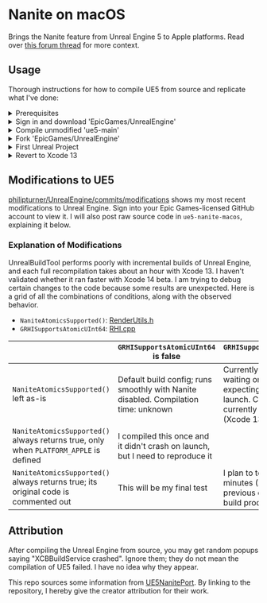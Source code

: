 # Nanite on macOS

Brings the Nanite feature from Unreal Engine 5 to Apple platforms. Read over [this forum thread](https://forums.unrealengine.com/t/lumen-nanite-on-macos/508411) for more context.

## Usage

Thorough instructions for how to compile UE5 from source and replicate what I've done:

<details>
<summary>Prerequisites</summary>

---

- At least 185 GB of free disk space, after installing everything described below.
- Install [Homebrew](https://brew.sh).
- Install Git. This can be accomplished using Homebrew: `brew install git`.
- Install Xcode 14 beta from [developer.apple.com](https://developer.apple.com/xcode/resources). Place the unzipped `Xcode-beta` app in `~/Applications`.
- [Create](https://www.epicgames.com/id/register) an Epic Games account and [link](https://www.epicgames.com/help/en-US/epic-accounts-c5719348850459/connect-accounts-c5719351300507/how-do-i-link-my-unreal-engine-account-with-my-github-account-a5720369784347) it to your GitHub account.

> <sup>1</sup>Xcode 14 should be released in September 2022. When it is no longer in beta, Xcode from the Mac App Store will work.

Perform the following in a new Terminal window, then close the window. This ensures\* that UnrealBuildTool uses Xcode beta instead of regular Xcode.

```
>>> sudo xcode-select --switch ~/Applications/Xcode-beta.app
[Prompt to enter password]
>>> swift --version
[Swift 5.7 should appear in the output]
```

> \*I'm not 100% sure this is necessary, but it's better to play it safe.

</details>
<details>
<summary>Sign in and download 'EpicGames/UnrealEngine'</summary>

---

Launch the `Xcode-beta` app and go to <b>Menu Bar > Xcode > Preferences > Accounts</b>. Click the "+" button on the bottom left, then select the "GitHub" account type. A popup prompts you for a GitHub [access token](https://docs.github.com/en/authentication/keeping-your-account-and-data-secure/creating-a-personal-access-token). Generate one with the scopes listed below. <ins>Do not</ins> close the browser window showing that token's letters/digits until you've cloned the UE5 repository.

- admin:public_key
- write:discussion
- repo
- user

Enter your GitHub account username and the access token. Click "Sign In", then quit and restart Xcode beta. Create a folder called `UnrealEngine` in `~/Documents`. Right-click it in Finder and click "New Terminal at Folder". Enter these commands into the new Terminal window:

```
>>> pwd
/Users/<your username>/Documents/UnrealEngine
>>> git clone --single-branch -b ue5-main https://github.com/EpicGames/UnrealEngine
```

While cloning the UE5 repository, it may ask for your credentials. Enter the access token from above instead of your account password. The download takes over 10 minutes with average internet speeds, so `git clone` has flags that minimize the amount of downloaded commits.

</details>
<details>
<summary>Compile unmodified 'ue5-main'</summary>

---

On [this guide](https://docs.unrealengine.com/5.0/en-US/downloading-unreal-engine-source-code), follow steps 3 and 4 of "Downloading the Source Code". Right-click `UE5.xcworkspace` and select <b>Open With > Xcode-beta</b>. The instructions below are adapted from [another guide](https://docs.unrealengine.com/5.0/en-US/building-unreal-engine-from-source), which is slightly outdated; no `UE4Editor` or `UE5Editor` scheme exists. Do not run through the latter guide.

Click <b>Menu Bar > Product > Build</b>. The command fails\* because an `Info.plist` is not generated. In the project navigator, select <b>Engine > UE5</b>. Click the <b>Build Settings</b> tab, then look at <b>PROJECT</b> on the left. Select <b>UE5</b>, which has a blue App Store icon next to it. In the build settings search bar, type "generate info". Only one setting pops up: "Generate Info.plist File". Change its value from "No" to "Yes". Repeat these steps for <b>Build Settings > TARGETS > UE5</b>.

> \*This failure only happens on Xcode 14 beta. You must repeat this workaround for all Unreal C++ projects, going through <b>Games > ProjectName > Build Settings</b> instead.

Click <b>Menu Bar > Product > Build</b>. Compilation should take on the order of 10 - 30 minutes. Open the `Activity Monitor` application, and 8-10 `clang` processes\* should create ~100% CPU load\** after the build starts. If they max out at ~50% CPU load, something is going wrong.

> \*Sort by <b>% CPU</b> in descending order to see the `clang` processes.
>
> \**Refer to the graph at the bottom of the window for CPU load, <ins>not</ins> the number(s) below <b>% CPU</b>.

Click <b>Menu Bar > Product > Run</b>. Give Unreal Editor permission to access `Documents`. The application shuts down\* after accessing a nonexistent `YES/YES.uproject`; check the Xcode console to validate that the failure happens. Now, navigate to this path in Finder and double-click the `UnrealEditor` application:

```
/Users/<your username>/Documents/UnrealEngine/UnrealEngine/Engine/Binaries/Mac
```

> \*This failure happens on both Xcode 13 (from the Mac App Store) and Xcode 14 beta.

After some time, the "Unreal Project Browser" window appears.

</details>
<details>
<summary>Fork 'EpicGames/UnrealEngine'</summary>

---

> Throughout this section, `<username>` refers to your GitHub username.

On the GitHub website, fork [`EpicGames/UnrealEngine`](https://github.com/EpicGames/UnrealEngine). Check the box for cloning only the `release` branch; this minimizes the fork's size. Verify that a private repo exists at `https://github.com/<username>/UnrealEngine`.

In Finder, go to `~/Documents/UnrealEngine/UnrealEngine` and click "New Terminal at Folder". Enter these commands:

```
>>> git branch
* ue5-main
>>> git remote
origin
>>> git remote add <username> https://github.com/<username>/UnrealEngine
>>> git checkout -b modifications
>>> git add .
>>> git commit -m "Test Commit"
[modifications db644854a9] Test Commit
 2 files changed, 98 insertions(+)
 create mode 100644 Engine/Config/DefaultEngine.ini
 create mode 100644 Engine/Config/DefaultInput.ini
>>> git push <username> modifications
[Push should succeed]
```

Open your `modifications` branch on GitHub and view the commit history. Click the commit titled "Test Commit". It should add two new files to `Engine/Config`.

</details>
<details>
<summary>First Unreal Project</summary>

---

Open the Unreal Editor app from `Engine/Binaries/Mac` inside the UE5 source folder. Right-click it in Dock and select <b>Options > Keep in Dock</b>. This removes the need to search through Finder when launching the editor.

In the Unreal Project Browser, go to <b>GAMES > First Person > Project Defaults > C++</b>. Do not choose <b>BLUEPRINT</b>. Blueprint projects launch seamlessly with a custom UE5 build, but C++ projects require the troubleshooting detailed in this section. Set <b>Project Name</b> to `UnrealProject1` and click <b>Create</b>.

The Unreal Editor automatically quits, then opens an Xcode project titled `UnrealProject1`. Relaunch the Unreal Editor app go to <b>RECENT PROJECTS > UnrealProject1 > Open</b>. A popup says certain modules are missing; click <b>Yes</b> to rebuild them. A few seconds later, another popup says the modules cannot compile. Dismiss it and click on the Xcode window for UnrealProject1.

Click <b>Menu Bar > Product > Build</b>. The command fails just like when building UE5 from source. Scroll up to the section above that describes the workaround. Go through <b>Games > ProjectName > Build Settings</b> in the Xcode project navigator, instead of <b>Engine > UE5 > Build Settings</b>. The latter path does not affect this project and may cause Xcode to recompile UE5 from scratch.

Build the project again. It should succeed\*, taking only a minute. If it takes longer than 10 minutes, locate it in Finder (`~/Documents/Unreal Projects/UnrealProject1`) and validate that it is not rebuilding UE5 from scratch. Right-click the folder and select <b>Get Info</b>; its size should be on the order of 1 GB.

> \*Ignore the warning stating "Run script build phase 'Sign Manual Frameworks' will be run during every build".

Launch the Unreal Editor and open UnrealProject1. This time, the 3D graphical user interface should appear.
</details>
<details>
<summary>Revert to Xcode 13</summary>

---

On a local machine, I force-enabled [`NaniteAtomicsSupported()`](https://github.com/EpicGames/UnrealEngine/blob/07cf5345692d0c6ce80a748c001efea5eee16eb1/Engine/Source/Runtime/RenderCore/Public/RenderUtils.h#L713-L743) and the build system acted strangely. `XCBBuildService` crashed in the middle of every build, making UnrealBuildTool execute in the background. I could not track UnrealBuildTool's progress in Xcode to estimate when it would finish. The second time this happened, I noticed that Clang was still consuming 100% CPU and `XCBBuildService` had silently respawned in Activity Monitor. 
 
Disk space started getting eaten up and I could not find which folder was consuming increasingly more disk space. `~/Documents/UnrealEngine` stayed constant at 199 GB, while <b>Menu Bar >  > About This Mac > Storage</b> showed a gigabyte being consumed every ~10 seconds. I had to reboot my Mac, reset the `UnrealEngine` directory, and recompile with Xcode 13. Nanite doesn't require Metal 3 functionality, so Xcode 14 beta is not necessary.

To debug `UnrealEditor.app` when it crashes, you must launch it from Xcode. This requires a pre-existing project that the Unreal Editor can open by default. Open the unmodified Unreal Editor app from Dock, and the Unreal Project Browser appears. Go to <b>GAMES > First Person > Project Defaults > BLUEPRINT</b>. Using Blueprints instead of C++ prevents UnrealBuildTool from creating unwanted popups. Set the name to `YES` and click <b>Create</b>.
 
Copy the `YES` project folder from `~/Documents/Unreal Projects` to `~/Documents/UnrealEngine/UnrealEngine`. This lets Unreal Editor automatically detect it when launched from inside Xcode. Finally, open `UE5.xcworkspace` and select <b>Menu Bar > Product > Run</b>. Open the editor this way after incorporating the code changes described below.

</details>

## Modifications to UE5

[philipturner/UnrealEngine/commits/modifications](https://github.com/philipturner/UnrealEngine/commits/modifications) shows my most recent modifications to Unreal Engine. Sign into your Epic Games-licensed GitHub account to view it. I will also post raw source code in `ue5-nanite-macos`, explaining it below.

### Explanation of Modifications

UnrealBuildTool performs poorly with incremental builds of Unreal Engine, and each full recompilation takes about an hour with Xcode 13. I haven't validated whether it ran faster with Xcode 14 beta. I am trying to debug certain changes to the code because some results are unexpected. Here is a grid of all the combinations of conditions, along with the observed behavior.

- `NaniteAtomicsSupported()`: [RenderUtils.h](https://github.com/EpicGames/UnrealEngine/blob/07cf5345692d0c6ce80a748c001efea5eee16eb1/Engine/Source/Runtime/RenderCore/Public/RenderUtils.h#L713-L743)
- `GRHISupportsAtomicUInt64`: [RHI.cpp](https://github.com/EpicGames/UnrealEngine/blob/07cf5345692d0c6ce80a748c001efea5eee16eb1/Engine/Source/Runtime/RHI/Private/RHI.cpp#L1391)

|   | `GRHISupportsAtomicUInt64` is false | `GRHISupportsAtomicUInt64` is true |
| - | ----------------------------------- | ---------------------------------- |
| `NaniteAtomicsSupported()` left as-is | Default build config; runs smoothly with Nanite disabled. Compilation time: unknown | Currently compiling, waiting on results, expecting a crash on launch. Compilation time: currently 50 minutes (Xcode 13, from scratch) |
| `NaniteAtomicsSupported()` always returns true, only when `PLATFORM_APPLE` is defined | I compiled this once and it didn't crash on launch, but I need to reproduce it | |
| `NaniteAtomicsSupported()` always returns true; its original code is commented out | This will be my final test | I plan to test this next. n/a minutes (Xcode 13, with previous compilation's build products in place) |

## Attribution

After compiling the Unreal Engine from source, you may get random popups saying "XCBBuildService crashed". Ignore them; they do not mean the compilation of UE5 failed. I have no idea why they appear.

This repo sources some information from [UE5NanitePort](https://github.com/gladhu/UE5NanitePort). By linking to the repository, I hereby give the creator attribution for their work.
